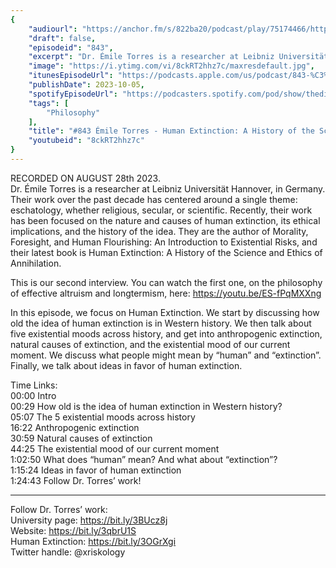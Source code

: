 ```yaml
---
{
	"audiourl": "https://anchor.fm/s/822ba20/podcast/play/75174466/https%3A%2F%2Fd3ctxlq1ktw2nl.cloudfront.net%2Fstaging%2F2023-7-28%2F9c05f4fd-4ed9-d8dd-da80-a0cb85321044.m4a",
	"draft": false,
	"episodeid": "843",
	"excerpt": "Dr. Émile Torres is a researcher at Leibniz Universität Hannover, in Germany. Their work over the past decade has centered around a single theme: eschatology, whether religious, secular, or scientific. Recently, their work has been focused on the nature and causes of human extinction, its ethical implications, and the history of the idea.  They are the author of Morality, Foresight, and Human Flourishing: An Introduction to Existential Risks, and their latest book is Human Extinction: A History of the Science and Ethics of Annihilation.",
	"image": "https://i.ytimg.com/vi/8ckRT2hhz7c/maxresdefault.jpg",
	"itunesEpisodeUrl": "https://podcasts.apple.com/us/podcast/843-%C3%A9mile-torres-human-extinction-a-history-of/id1451347236?i=1000630338673&uo=4",
	"publishDate": 2023-10-05,
	"spotifyEpisodeUrl": "https://podcasters.spotify.com/pod/show/thedissenter/episodes/843-mile-Torres---Human-Extinction-A-History-of-the-Science-and-Ethics-of-Annihilation-e28kl42",
	"tags": [
		"Philosophy"
	],
	"title": "#843 Émile Torres - Human Extinction: A History of the Science and Ethics of Annihilation (Part 1)",
	"youtubeid": "8ckRT2hhz7c"
}
---
```

RECORDED ON AUGUST 28th 2023.  
Dr. Émile Torres is a researcher at Leibniz Universität Hannover, in Germany. Their work over the past decade has centered around a single theme: eschatology, whether religious, secular, or scientific. Recently, their work has been focused on the nature and causes of human extinction, its ethical implications, and the history of the idea.  They are the author of Morality, Foresight, and Human Flourishing: An Introduction to Existential Risks, and their latest book is Human Extinction: A History of the Science and Ethics of Annihilation.

This is our second interview. You can watch the first one, on the philosophy of effective altruism and longtermism, here: https://youtu.be/ES-fPqMXXng

In this episode, we focus on Human Extinction. We start by discussing how old the idea of human extinction is in Western history. We then talk about five existential moods across history, and get into anthropogenic extinction, natural causes of extinction, and the existential mood of our current moment. We discuss what people might mean by “human” and “extinction”. Finally, we talk about ideas in favor of human extinction.

Time Links:  
<time>00:00</time> Intro  
<time>00:29</time> How old is the idea of human extinction in Western history?  
<time>05:07</time> The 5 existential moods across history  
<time>16:22</time> Anthropogenic extinction  
<time>30:59</time> Natural causes of extinction  
<time>44:25</time> The existential mood of our current moment  
<time>1:02:50</time> What does “human” mean? And what about “extinction”?  
<time>1:15:24</time> Ideas in favor of human extinction  
<time>1:24:43</time> Follow Dr. Torres’ work!

---

Follow Dr. Torres’ work:  
University page: https://bit.ly/3BUcz8j  
Website: https://bit.ly/3qbrU1S  
Human Extinction: https://bit.ly/3OGrXgi  
Twitter handle: @xriskology
